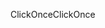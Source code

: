<span data-ttu-id="2d5f1-101">ClickOnce</span><span class="sxs-lookup"><span data-stu-id="2d5f1-101">ClickOnce</span></span>